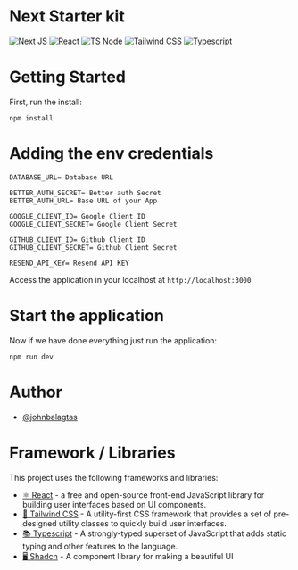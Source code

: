 # Next Starter kit
[![Next JS](https://img.shields.io/badge/Next-black?style=for-the-badge&logo=next.js&logoColor=white)]()
[![React](https://img.shields.io/badge/react-%2320232a.svg?style=for-the-badge&logo=react&logoColor=%2361DAFB)]()
[![TS Node](https://img.shields.io/badge/ts--node-3178C6?style=for-the-badge&logo=ts-node&logoColor=white)]()
[![Tailwind CSS](https://img.shields.io/badge/Tailwind_CSS-38B2AC?style=for-the-badge&logo=tailwind-css&logoColor=white)]()
[![Typescript](https://img.shields.io/badge/TypeScript-007ACC?style=for-the-badge&logo=typescript&logoColor=white)]()


# Getting Started

First, run the install:
```
npm install
```

# Adding the env credentials

```
DATABASE_URL= Database URL
```

```
BETTER_AUTH_SECRET= Better auth Secret
BETTER_AUTH_URL= Base URL of your App
```

```
GOOGLE_CLIENT_ID= Google Client ID
GOOGLE_CLIENT_SECRET= Google Client Secret
```

```
GITHUB_CLIENT_ID= Github Client ID
GITHUB_CLIENT_SECRET= Github Client Secret
```

```
RESEND_API_KEY= Resend API KEY
```

Access the application in your localhost at `http://localhost:3000`

# Start the application

Now if we have done everything just run the application:

```
npm run dev
```


# Author
-   [@johnbalagtas](https://github.com/Johnbalagtas)


# Framework / Libraries
This project uses the following frameworks and libraries:

 - [⚛️ React](https://react.dev/) - a free and open-source front-end JavaScript library for building user interfaces based on UI components.
 - [🎨 Tailwind CSS](https://tailwindcss.com/) - A utility-first CSS framework that provides a set of pre-designed utility classes to quickly build user interfaces.
 - [📚 Typescript](https://www.typescriptlang.org/) - A strongly-typed superset of JavaScript that adds static typing and other features to the language.
 - [🖥️ Shadcn](https://ui.shadcn.com/) - A component library for making a beautiful UI




